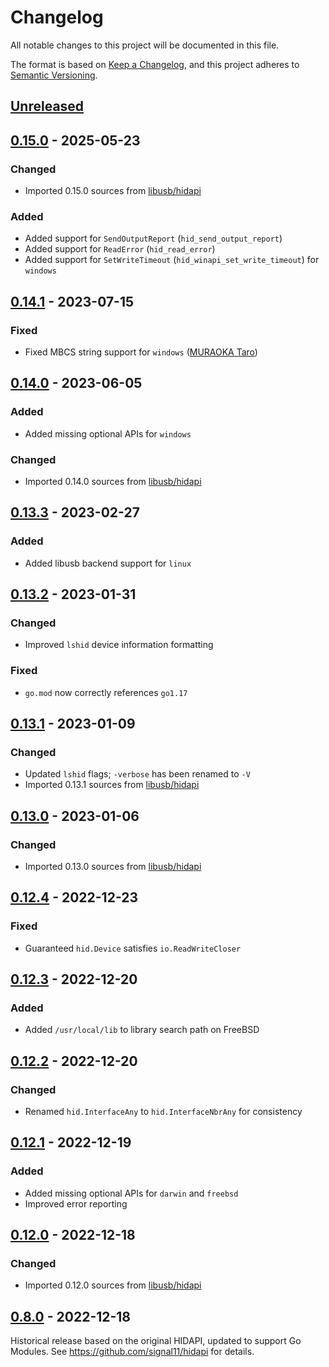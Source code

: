 # Changelog

All notable changes to this project will be documented in this file.

The format is based on [Keep a Changelog](https://keepachangelog.com/en/1.0.0/),
and this project adheres to [Semantic Versioning](https://semver.org/spec/v2.0.0.html).

## [Unreleased]

## [0.15.0] - 2025-05-23

### Changed

- Imported 0.15.0 sources from [libusb/hidapi](https://github.com/libusb/hidapi)

### Added

- Added support for `SendOutputReport` (`hid_send_output_report`)
- Added support for `ReadError` (`hid_read_error`)
- Added support for `SetWriteTimeout` (`hid_winapi_set_write_timeout`) for `windows`

## [0.14.1] - 2023-07-15

### Fixed

- Fixed MBCS string support for `windows` ([MURAOKA Taro](https://github.com/koron))

## [0.14.0] - 2023-06-05

### Added

- Added missing optional APIs for `windows`

### Changed

- Imported 0.14.0 sources from [libusb/hidapi](https://github.com/libusb/hidapi)

## [0.13.3] - 2023-02-27

### Added

- Added libusb backend support for `linux`

## [0.13.2] - 2023-01-31

### Changed

- Improved `lshid` device information formatting

### Fixed

- `go.mod` now correctly references `go1.17`

## [0.13.1] - 2023-01-09

### Changed

- Updated `lshid` flags; `-verbose` has been renamed to `-V`
- Imported 0.13.1 sources from [libusb/hidapi](https://github.com/libusb/hidapi)

## [0.13.0] - 2023-01-06

### Changed

- Imported 0.13.0 sources from [libusb/hidapi](https://github.com/libusb/hidapi)

## [0.12.4] - 2022-12-23

### Fixed

- Guaranteed `hid.Device` satisfies `io.ReadWriteCloser`

## [0.12.3] - 2022-12-20

### Added

- Added `/usr/local/lib` to library search path on FreeBSD

## [0.12.2] - 2022-12-20

### Changed

- Renamed `hid.InterfaceAny` to `hid.InterfaceNbrAny` for consistency

## [0.12.1] - 2022-12-19

### Added

- Added missing optional APIs for `darwin` and `freebsd`
- Improved error reporting

## [0.12.0] - 2022-12-18

### Changed

- Imported 0.12.0 sources from [libusb/hidapi](https://github.com/libusb/hidapi)

## [0.8.0] - 2022-12-18

Historical release based on the original HIDAPI, updated to support Go Modules.
See https://github.com/signal11/hidapi for details.

[Unreleased]: https://github.com/sstallion/go-hid/compare/v0.15.0...HEAD
[0.15.0]: https://github.com/sstallion/go-hid/releases/tag/v0.15.0
[0.14.1]: https://github.com/sstallion/go-hid/releases/tag/v0.14.1
[0.14.0]: https://github.com/sstallion/go-hid/releases/tag/v0.14.0
[0.13.3]: https://github.com/sstallion/go-hid/releases/tag/v0.13.3
[0.13.2]: https://github.com/sstallion/go-hid/releases/tag/v0.13.2
[0.13.1]: https://github.com/sstallion/go-hid/releases/tag/v0.13.1
[0.13.0]: https://github.com/sstallion/go-hid/releases/tag/v0.13.0
[0.12.4]: https://github.com/sstallion/go-hid/releases/tag/v0.12.4
[0.12.3]: https://github.com/sstallion/go-hid/releases/tag/v0.12.3
[0.12.2]: https://github.com/sstallion/go-hid/releases/tag/v0.12.2
[0.12.1]: https://github.com/sstallion/go-hid/releases/tag/v0.12.1
[0.12.0]: https://github.com/sstallion/go-hid/releases/tag/v0.12.0
[0.8.0]: https://github.com/sstallion/go-hid/releases/tag/v0.8.0

